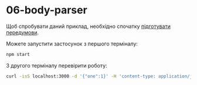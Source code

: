 # 06-body-parser

Щоб спробувати даний приклад, необхідно спочатку [підготувати передумови](./prerequisite).

Можете запустити застосунок з першого терміналу:

```bash
npm start
```

З другого терміналу перевірити роботу:

```bash
curl -isS localhost:3000 -d '{"one":1}' -H 'content-type: application/json'
```
